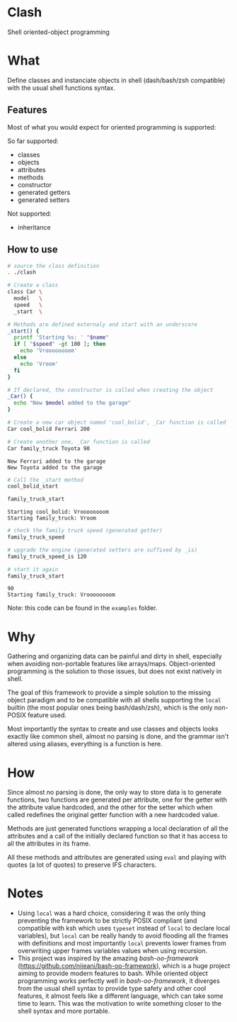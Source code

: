 # Clash
Shell oriented-object programming

# What
Define classes and instanciate objects in shell (dash/bash/zsh compatible) with the usual shell functions syntax.

## Features

Most of what you would expect for oriented programming is supported:

So far supported:

- classes
- objects
- attributes
- methods
- constructor
- generated getters
- generated setters

Not supported:

- inheritance

## How to use
```bash
# source the class definition
. ./clash
```

```bash
# Create a class
class Car \
  model   \
  speed   \
  _start  \

# Methods are defined externaly and start with an underscore
_start() {
  printf 'Starting %s: ' "$name"
  if [ "$speed" -gt 100 ]; then
    echo 'Vroooooooom'
  else
    echo 'Vroom'
  fi
}

# If declared, the constructor is called when creating the object
_Car() {
  echo "New $model added to the garage"
}
```

```bash
# Create a new car object named 'cool_bolid', _Car function is called
Car cool_bolid Ferrari 200

# Create another one, _Car function is called
Car family_truck Toyota 90
```

```
New Ferrari added to the garage
New Toyota added to the garage
```

```bash
# Call the _start method
cool_bolid_start

family_truck_start
```

```
Starting cool_bolid: Vroooooooom
Starting family_truck: Vroom
```

```bash
# check the family truck speed (generated getter)
family_truck_speed

# upgrade the engine (generated setters are suffixed by _is)
family_truck_speed_is 120

# start it again
family_truck_start
```

```
90
Starting family_truck: Vroooooooom
```

Note: this code can be found in the `examples` folder.

# Why

Gathering and organizing data can be painful and dirty in shell, especially when avoiding non-portable features like arrays/maps.
Object-oriented programming is the solution to those issues, but does not exist natively in shell.

The goal of this framework to provide a simple solution to the missing object paradigm and to be compatible with all shells supporting the `local` builtin (the most popular ones being bash/dash/zsh), which is the only non-POSIX feature used.

Most importantly the syntax to create and use classes and objects looks exactly like common shell, almost no parsing is done, and the grammar isn't altered using aliases, everything is a function is here.

# How

Since almost no parsing is done, the only way to store data is to generate functions, two functions are generated per attribute, one for the getter with the attribute value hardcoded, and the other for the setter which when called redefines the original getter function with a new hardcoded value.

Methods are just generated functions wrapping a local declaration of all the attributes and a call of the initially declared function so that it has access to all the attributes in its frame.

All these methods and attributes are generated using `eval` and playing with quotes (a lot of quotes) to preserve IFS characters.

# Notes

- Using `local` was a hard choice, considering it was the only thing preventing the framework to be strictly POSIX compliant (and compatible with ksh which uses `typeset` instead of `local` to declare local variables), but `local` can be really handy to avoid flooding all the frames with definitions and most importantly `local` prevents lower frames from overwriting upper frames variables values when using recursion.
- This project was inspired by the amazing *bash-oo-framework* (https://github.com/niieani/bash-oo-framework), which is a huge project aiming to provide modern features to bash. While oriented object programming works perfectly well in *bash-oo-framework*, it diverges from the usual shell syntax to provide type safety and other cool features, it almost feels like a different language, which can take some time to learn. This was the motivation to write something closer to the shell syntax and more portable.
